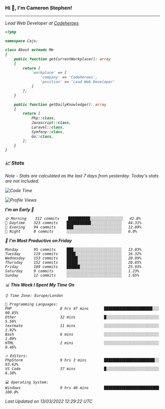 ### Hi 👋, I'm Cameron Stephen!
<hr>
<p><em>Lead Web Developer at <a href="https://codeheroes.co.uk">Codeheroes</a></p>


```php
<?php

namespace Cajs;

class About extends Me
{
    public function getCurrentWorkplace(): array
    {
        return [
            'workplace' => [
                'company' => 'Codeheroes',
                'position' => 'Lead Web Developer'
            ]
        ];
    }

    public function getDailyKnowledge(): array
    {
        return [
            Php::class,
            Javascript::class,
            Laravel::class,
            Symfony::class,
            Go::class,
        ];
    }
}
```

### 📈 Stats
<p><em>Note - Stats are calculated as the last 7 days from yesterday. Today's stats are not included.</em></p>


<!--START_SECTION:waka-->
![Code Time](http://img.shields.io/badge/Code%20Time-2%2C724%20hrs%2042%20mins-blue)

![Profile Views](http://img.shields.io/badge/Profile%20Views-217-blue)

**I'm an Early 🐤** 

```text
🌞 Morning    312 commits    ██████████░░░░░░░░░░░░░░░   42.8% 
🌆 Daytime    323 commits    ███████████░░░░░░░░░░░░░░   44.31% 
🌃 Evening    94 commits     ███░░░░░░░░░░░░░░░░░░░░░░   12.89% 
🌙 Night      0 commits      ░░░░░░░░░░░░░░░░░░░░░░░░░   0.0%

```
📅 **I'm Most Productive on Friday** 

```text
Monday       95 commits     ███░░░░░░░░░░░░░░░░░░░░░░   13.03% 
Tuesday      119 commits    ████░░░░░░░░░░░░░░░░░░░░░   16.32% 
Wednesday    153 commits    █████░░░░░░░░░░░░░░░░░░░░   20.99% 
Thursday     152 commits    █████░░░░░░░░░░░░░░░░░░░░   20.85% 
Friday       189 commits    ██████░░░░░░░░░░░░░░░░░░░   25.93% 
Saturday     9 commits      ░░░░░░░░░░░░░░░░░░░░░░░░░   1.23% 
Sunday       12 commits     ░░░░░░░░░░░░░░░░░░░░░░░░░   1.65%

```


📊 **This Week I Spent My Time On** 

```text
⌚︎ Time Zone: Europe/London

💬 Programming Languages: 
PHP                      8 hrs 47 mins       ██████████████████████░░░   90.85% 
Other                    32 mins             █░░░░░░░░░░░░░░░░░░░░░░░░   5.56% 
textmate                 11 mins             ░░░░░░░░░░░░░░░░░░░░░░░░░   1.92% 
Bash                     6 mins              ░░░░░░░░░░░░░░░░░░░░░░░░░   1.09% 
HTML                     2 mins              ░░░░░░░░░░░░░░░░░░░░░░░░░   0.46%

🔥 Editors: 
PhpStorm                 9 hrs 3 mins        ███████████████████████░░   93.62% 
VS Code                  37 mins             █░░░░░░░░░░░░░░░░░░░░░░░░   6.38%

💻 Operating System: 
Windows                  9 hrs 40 mins       █████████████████████████   100.0%

```


 Last Updated on 13/03/2022 12:29:22 UTC
<!--END_SECTION:waka-->
